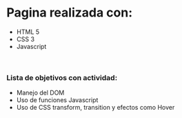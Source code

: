 <h1>Pagina realizada con:</h1>
<ul> <li>HTML 5</li> <li>CSS 3</li> <li>Javascript</li></ul>
<br>
<h3>Lista de objetivos con actividad: </h3>
<ul><li>Manejo del DOM</li><li>Uso de funciones Javascript</li><li>Uso de CSS transform, transition y efectos como Hover</li></ul>